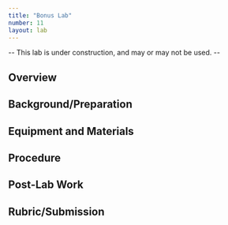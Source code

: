 ```yaml
---
title: "Bonus Lab"
number: 11
layout: lab
---
```


-- This lab is under construction, and may or may not be used. --

## Overview

## Background/Preparation

## Equipment and Materials

## Procedure

## Post-Lab Work

## Rubric/Submission
